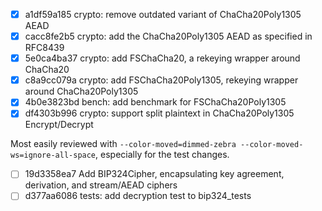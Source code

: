 - [x] a1df59a185 crypto: remove outdated variant of ChaCha20Poly1305 AEAD
- [x] cacc8fe2b5 crypto: add the ChaCha20Poly1305 AEAD as specified in RFC8439
- [x] 5e0ca4ba37 crypto: add FSChaCha20, a rekeying wrapper around ChaCha20
- [x] c8a9cc079a crypto: add FSChaCha20Poly1305, rekeying wrapper around ChaCha20Poly1305
- [x] 4b0e3823bd bench: add benchmark for FSChaCha20Poly1305
- [x] df4303b996 crypto: support split plaintext in ChaCha20Poly1305 Encrypt/Decrypt

Most easily reviewed with `--color-moved=dimmed-zebra --color-moved-ws=ignore-all-space`, especially for the test changes.

- [ ] 19d3358ea7 Add BIP324Cipher, encapsulating key agreement, derivation, and stream/AEAD ciphers
- [ ] d377aa6086 tests: add decryption test to bip324_tests
